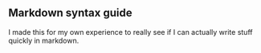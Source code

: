 ## Markdown syntax guide

I made this for my own experience to really see if I can actually write stuff quickly in markdown.


